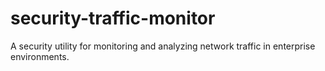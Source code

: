 # security-traffic-monitor
A security utility for monitoring and analyzing network traffic in enterprise environments.
